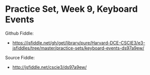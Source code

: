 # Practice Set, Week 9, Keyboard Events

Github Fiddle:
- https://jsfiddle.net/gh/get/library/pure/Harvard-DCE-CSCIE3/e3-jsfiddles/tree/master/practice-sets/keyboard-events-ds97a9ew/

Source Fiddle:
- http://jsfiddle.net/cscie3/ds97a9ew/

